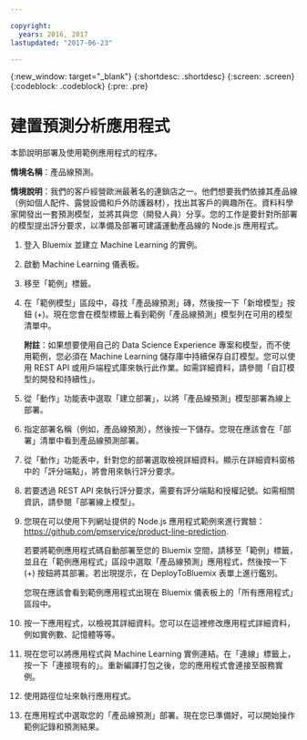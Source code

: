 ```yaml
---

copyright:
  years: 2016, 2017
lastupdated: "2017-06-23"

---
```


{:new_window: target="_blank"}
{:shortdesc: .shortdesc}
{:screen: .screen}
{:codeblock: .codeblock}
{:pre: .pre}

# 建置預測分析應用程式


本節說明部署及使用範例應用程式的程序。

**情境名稱**：產品線預測。

**情境說明**：我們的客戶經營歐洲最著名的連鎖店之一。他們想要我們依據其產品線（例如個人配件、露營設備和戶外防護器材），找出其客戶的興趣所在。資料科學家開發出一套預測模型，並將其與您（開發人員）分享。您的工作是要針對所部署的模型提出評分要求，以準備及部署可建議運動產品線的 Node.js 應用程式。

1. 登入 Bluemix 並建立 Machine Learning 的實例。

2. 啟動 Machine Learning 儀表板。

3. 移至「範例」標籤。

4. 在「範例模型」區段中，尋找「產品線預測」磚，然後按一下「新增模型」按鈕 (+)。現在您會在模型標籤上看到範例「產品線預測」模型列在可用的模型清單中。

   **附註**：如果想要使用自己的 Data Science Experience 專案和模型，而不使用範例，您必須在 Machine Learning 儲存庫中持續保存自訂模型。您可以使用 REST API 或用戶端程式庫來執行此作業。如需詳細資料，請參閱「自訂模型的開發和持續性」。

5. 從「動作」功能表中選取「建立部署」，以將「產品線預測」模型部署為線上部署。

6. 指定部署名稱（例如，產品線預測），然後按一下儲存。您現在應該會在「部署」清單中看到產品線預測部署。

7. 從「動作」功能表中，針對您的部署選取檢視詳細資料。顯示在詳細資料窗格中的「評分端點」，將會用來執行評分要求。

8. 若要透過 REST API 來執行評分要求，需要有評分端點和授權記號。如需相關資訊，請參閱「部署線上模型」。

9. 您現在可以使用下列網址提供的 Node.js 應用程式範例來進行實驗：
   https://github.com/pmservice/product-line-prediction.

   若要將範例應用程式碼自動部署至您的 Bluemix 空間，請移至「範例」標籤，並且在「範例應用程式」區段中選取「產品線預測」應用程式，然後按一下 (+) 按鈕將其部署。若出現提示，在 DeployToBluemix 表單上進行鑑別。

   您現在應該會看到範例應用程式出現在 Bluemix 儀表板上的「所有應用程式」區段中。

10. 按一下應用程式，以檢視其詳細資料。您可以在這裡修改應用程式詳細資料，例如實例數、記憶體等等。

11. 現在您可以將應用程式與 Machine Learning 實例連結。在「連線」標籤上，按一下「連接現有的」。重新編譯打包之後，您的應用程式會連接至服務實例。

12. 使用路徑位址來執行應用程式。

13. 在應用程式中選取您的「產品線預測」部署。現在您已準備好，可以開始操作範例記錄和預測結果。
